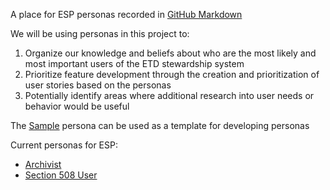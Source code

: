 A place for ESP personas recorded in [GitHub Markdown](https://help.github.com/articles/markdown-basics/)

We will be using personas in this project to:
1. Organize our knowledge and beliefs about who are the most likely and most important users of the ETD stewardship system
2. Prioritize feature development through the creation and prioritization of user stories based on the personas
3. Potentially identify areas where additional research into user needs or behavior would be useful

The [Sample](/personas/sample.md) persona can be used as a template for developing personas

Current personas for ESP:
* [Archivist](/personas/archivist.md)
* [Section 508 User](/personas/section508user.md)
